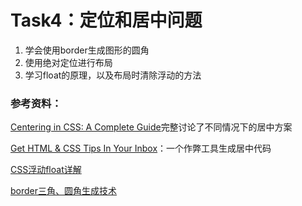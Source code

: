 # Task4：定位和居中问题
 
1. 学会使用border生成图形的圆角
2. 使用绝对定位进行布局
3. 学习float的原理，以及布局时清除浮动的方法

### 参考资料：

[Centering in CSS: A Complete Guide](https://css-tricks.com/centering-css-complete-guide/)完整讨论了不同情况下的居中方案

[Get HTML & CSS Tips In Your Inbox](http://howtocenterincss.com/)：一个作弊工具生成居中代码

[CSS浮动float详解](http://www.jianshu.com/p/07eb19957991)

[border三角、圆角生成技术](http://www.zhangxinxu.com/wordpress/2010/05/css-border%E4%B8%89%E8%A7%92%E3%80%81%E5%9C%86%E8%A7%92%E5%9B%BE%E5%BD%A2%E7%94%9F%E6%88%90%E6%8A%80%E6%9C%AF%E7%AE%80%E4%BB%8B/)